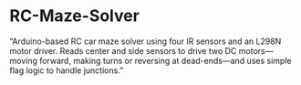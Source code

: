 # RC-Maze-Solver
“Arduino-based RC car maze solver using four IR sensors and an L298N motor driver. Reads center and side sensors to drive two DC motors—moving forward, making turns or reversing at dead-ends—and uses simple flag logic to handle junctions.”
